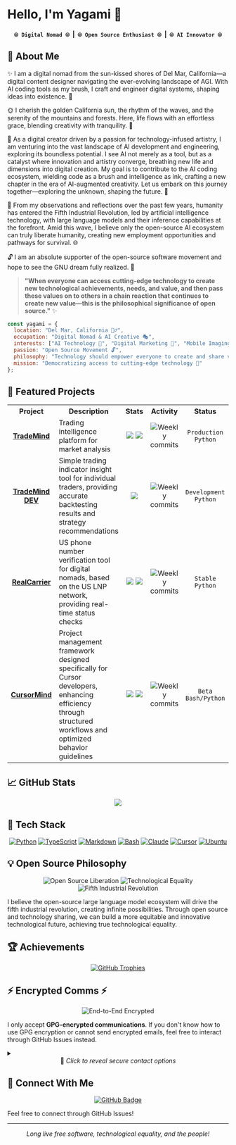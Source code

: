 # Hello, I'm Yagami 👋

<div align="center">
  <h4>
    <code>⦾ Digital Nomad ⦾</code> &nbsp;|&nbsp; 
    <code>⦾ Open Source Enthusiast ⦾</code> &nbsp;|&nbsp; 
    <code>⦾ AI Innovator ⦾</code>
  </h4>
</div>

## 🌊 About Me 

✨ I am a digital nomad from the sun-kissed shores of Del Mar, California—a digital content designer navigating the ever-evolving landscape of AGI. With AI coding tools as my brush, I craft and engineer digital systems, shaping ideas into existence. 🎨

🌞 I cherish the golden California sun, the rhythm of the waves, and the serenity of the mountains and forests. Here, life flows with an effortless grace, blending creativity with tranquility. 🌊

💫 As a digital creator driven by a passion for technology-infused artistry, I am venturing into the vast landscape of AI development and engineering, exploring its boundless potential. I see AI not merely as a tool, but as a catalyst where innovation and artistry converge, breathing new life and dimensions into digital creation. My goal is to contribute to the AI coding ecosystem, wielding code as a brush and intelligence as ink, crafting a new chapter in the era of AI-augmented creativity. Let us embark on this journey together—exploring the unknown, shaping the future. 🚀

🔮 From my observations and reflections over the past few years, humanity has entered the Fifth Industrial Revolution, led by artificial intelligence technology, with large language models and their inference capabilities at the forefront. Amid this wave, I believe only the open-source AI ecosystem can truly liberate humanity, creating new employment opportunities and pathways for survival. 🌐

🔓 I am an absolute supporter of the open-source software movement and hope to see the GNU dream fully realized. 🌱

> **"When everyone can access cutting-edge technology to create new technological achievements, needs, and value, and then pass these values on to others in a chain reaction that continues to create new value—this is the philosophical significance of open source."** ✨

```javascript
const yagami = {
  location: "Del Mar, California 🏄‍♂️",
  occupation: "Digital Nomad & AI Creative 🎭",
  interests: ["AI Technology 🤖", "Digital Marketing 📱", "Mobile Imaging Tech 📷"],
  passion: "Open Source Movement 🔓",
  philosophy: "Technology should empower everyone to create and share value 💡",
  mission: "Democratizing access to cutting-edge technology 🌉"
};
```

## 🚀 Featured Projects

<table width="100%" align="center">
  <tr>
    <th width="15%" align="center">Project</th>
    <th width="34%" align="center">Description</th>
    <th width="13%" align="center">Stats</th>
    <th width="13%" align="center">Activity</th>
    <th width="12%" align="center">Status</th>
    <th width="13%" align="center">License</th>
  </tr>
  <tr>
    <td align="center"><a href="https://github.com/yagami1997/TradeMind"><b>TradeMind</b></a></td>
    <td>Trading intelligence platform for market analysis</td>
    <td align="center"><img src="https://img.shields.io/github/stars/yagami1997/TradeMind?style=flat&color=5F9EA0"/> <img src="https://img.shields.io/github/forks/yagami1997/TradeMind?style=flat&color=4682B4"/></td>
    <td align="center"><img src="https://img.shields.io/github/commit-activity/w/yagami1997/TradeMind?label=commits&style=flat&color=5F9EA0" alt="Weekly commits"/></td>
    <td align="center"><code>Production</code><br><code>Python</code></td>
    <td align="center"><img src="https://img.shields.io/badge/license-GPL%20v3-green.svg?style=flat" alt="GPL v3"/></td>
  </tr>
  <tr>
    <td align="center"><a href="https://github.com/yagami1997/TradeMind/tree/dev"><b>TradeMind DEV</b></a></td>
    <td>Simple trading indicator insight tool for individual traders, providing accurate backtesting results and strategy recommendations</td>
    <td align="center"><img src="https://img.shields.io/github/last-commit/yagami1997/TradeMind/dev?style=flat&color=5F9EA0"/></td>
    <td align="center"><img src="https://img.shields.io/github/commit-activity/w/yagami1997/TradeMind/dev?label=commits&style=flat&color=5F9EA0" alt="Weekly commits"/></td>
    <td align="center"><code>Development</code><br><code>Python</code></td>
    <td align="center"><img src="https://img.shields.io/badge/license-GPL%20v3-green.svg?style=flat" alt="GPL v3"/></td>
  </tr>
  <tr>
    <td align="center"><a href="https://github.com/yagami1997/RealCarrier"><b>RealCarrier</b></a></td>
    <td>US phone number verification tool for digital nomads, based on the US LNP network, providing real-time status checks</td>
    <td align="center"><img src="https://img.shields.io/github/stars/yagami1997/RealCarrier?style=flat&color=9370DB"/> <img src="https://img.shields.io/github/forks/yagami1997/RealCarrier?style=flat&color=7B68EE"/></td>
    <td align="center"><img src="https://img.shields.io/github/commit-activity/w/yagami1997/RealCarrier?label=commits&style=flat&color=9370DB" alt="Weekly commits"/></td>
    <td align="center"><code>Stable</code><br><code>Python</code></td>
    <td align="center"><img src="https://img.shields.io/badge/license-GPL%20v3-green.svg?style=flat" alt="GPL v3"/></td>
  </tr>
  <tr>
    <td align="center"><a href="https://github.com/yagami1997/CursorMind"><b>CursorMind</b></a></td>
    <td>Project management framework designed specifically for Cursor developers, enhancing efficiency through structured workflows and optimized behavior guidelines</td>
    <td align="center"><img src="https://img.shields.io/github/stars/yagami1997/CursorMind?style=flat&color=20B2AA"/> <img src="https://img.shields.io/github/forks/yagami1997/CursorMind?style=flat&color=48D1CC"/></td>
    <td align="center"><img src="https://img.shields.io/github/commit-activity/w/yagami1997/CursorMind?label=commits&style=flat&color=20B2AA" alt="Weekly commits"/></td>
    <td align="center"><code>Beta</code><br><code>Bash/Python</code></td>
    <td align="center"><img src="https://img.shields.io/badge/license-MIT-blue.svg?style=flat" alt="MIT License"/></td>
  </tr>
</table>

## 📈 GitHub Stats

<div align="center">
  <a href="https://github.com/yagami1997">
    <img src="https://github-readme-stats-git-masterrstaa-rickstaa.vercel.app/api?username=yagami1997&show_icons=true&theme=tokyonight&hide_border=true&include_all_commits=true&count_private=true&rank_icon=github&card_width=540&show_icons=true&line_height=33&custom_title=Yagami's%20Lifetime%20GitHub%20Stats&icon_size=55&border_radius=20" />
  </a>
</div>

## 🔧 Tech Stack

<div align="center">

[![Python](https://img.shields.io/badge/python-3670A0?style=for-the-badge&logo=python&logoColor=ffdd54)](https://www.python.org/)
[![TypeScript](https://img.shields.io/badge/typescript-%23007ACC.svg?style=for-the-badge&logo=typescript&logoColor=white)](https://www.typescriptlang.org/)
[![Markdown](https://img.shields.io/badge/markdown-%23000000.svg?style=for-the-badge&logo=markdown&logoColor=white)](https://daringfireball.net/projects/markdown/)
[![Bash](https://img.shields.io/badge/bash-%234EAA25.svg?style=for-the-badge&logo=gnu-bash&logoColor=white)](https://www.gnu.org/software/bash/)
[![Claude](https://img.shields.io/badge/Anthropic%20Claude-%23FF8C5F.svg?style=for-the-badge&logo=anthropic&logoColor=white)](https://claude.ai/)
[![Cursor](https://img.shields.io/badge/Cursor-%23000000.svg?style=for-the-badge&logo=cursor&logoColor=00FF00)](https://cursor.sh/)
[![Ubuntu](https://img.shields.io/badge/Ubuntu-%23E95420.svg?style=for-the-badge&logo=ubuntu&logoColor=white)](https://ubuntu.com/)

</div>

## 💡 Open Source Philosophy

<div align="center">
  <img src="https://img.shields.io/badge/⟬_Open_Source_Liberation_⟭-5F9EA0?style=for-the-badge&logoColor=white" alt="Open Source Liberation" />
  <img src="https://img.shields.io/badge/⟬_Technological_Equality_⟭-4682B4?style=for-the-badge&logoColor=white" alt="Technological Equality" />
  <img src="https://img.shields.io/badge/⟬_Fifth_Industrial_Revolution_⟭-9370DB?style=for-the-badge&logoColor=white" alt="Fifth Industrial Revolution" />
</div>

I believe the open-source large language model ecosystem will drive the fifth industrial revolution, creating infinite possibilities. Through open source and technology sharing, we can build a more equitable and innovative technological future, achieving true technological equality.

## 🏆 Achievements

<div align="center">
  <a href="https://github.com/ryo-ma/github-profile-trophy">
    <img src="https://github-profile-trophy.vercel.app/?username=yagami1997&theme=nord&row=1&column=6&margin-w=15&margin-h=15&no-frame=true" alt="GitHub Trophies" />
  </a>
</div>

## ⚡ Encrypted Comms ⚡

<div align="center">
  <img src="https://img.shields.io/badge/E2E-Encrypted-00C853?style=flat-square&logo=gnuprivacyguard&logoColor=white" alt="End-to-End Encrypted" />
</div>

I only accept **GPG-encrypted communications**. If you don't know how to use GPG encryption or cannot send encrypted emails, feel free to interact through GitHub Issues instead.

<details>
  <summary><div align="center">🔐 <i>Click to reveal secure contact options</i></div></summary>
  <br>
  <div align="center">
<a href="https://github.com/yagami1997/yagami1997/issues/new?title=Email%20Request&body=%23%20%F0%9F%94%90%20Request%20for%20Secure%20Communication%20Channel%20%F0%9F%94%90%0A%0AGreetings%2C%20I%27d%20like%20to%20establish%20encrypted%20communication%20with%20you.%0A%0A%23%23%20Why%20I%27m%20Seeking%20Encrypted%20Contact%3A%0A%3C%21--%20Please%20share%20a%20bit%20about%20why%20you%27d%20like%20to%20connect%20--%3E%0A%0A%23%23%20My%20GitHub%20Background%3A%0A%3C%21--%20A%20quick%20introduction%20helps%20establish%20trust%20--%3E%0A%0ALooking%20forward%20to%20connecting%20securely%21">
  <img src="https://img.shields.io/badge/Request_Secure_Channel-4682B4?style=flat-square&logo=minutemailer&logoColor=white" alt="Request Email" />
</a>
  </div>
</details>

## 💬 Connect With Me

<div align="center">
  <a href="https://github.com/yagami1997">
    <img src="https://img.shields.io/badge/GitHub-Follow-6495ED?style=for-the-badge&logo=github" alt="GitHub Badge"/>
  </a>
</div>

Feel free to connect through GitHub Issues!

---

<div align="center">
  <i>Long live free software, technological equality, and the people!</i>
</div>
